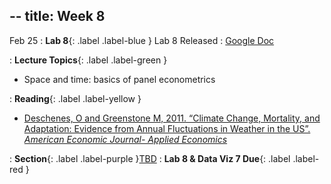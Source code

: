 --
title: Week 8
---

Feb 25
: **Lab 8**{: .label .label-blue } Lab 8 Released
  : [Google Doc]()

: **Lecture Topics**{: .label .label-green }
 - Space and time: basics of panel econometrics

: **Reading**{: .label .label-yellow }
 - [Deschenes, O and Greenstone M, 2011. “Climate Change, Mortality, and Adaptation:
Evidence from Annual Fluctuations in Weather in the US”. *American Economic Journal-
Applied Economics*][1]


: **Section**{: .label .label-purple }[TBD](#)
: **Lab 8 & Data Viz 7 Due**{: .label .label-red }

[1]: https://www.aeaweb.org/articles?id=10.1257/app.3.4.152
